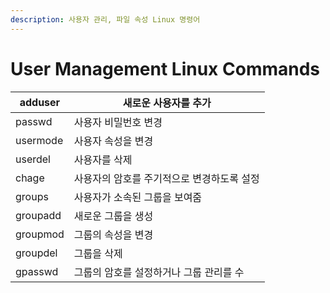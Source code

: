 ```yaml
---
description: 사용자 관리, 파일 속성 Linux 명령어
---
```


# User Management Linux Commands

| adduser  | 새로운 사용자를 추가             |
| -------- | ----------------------- |
| passwd   | 사용자 비밀번호 변경             |
| usermode | 사용자 속성을 변경              |
| userdel  | 사용자를 삭제                 |
| chage    | 사용자의 암호를 주기적으로 변경하도록 설정 |
| groups   | 사용자가 소속된 그룹을 보여줌        |
| groupadd | 새로운 그룹을 생성              |
| groupmod | 그룹의 속성을 변경              |
| groupdel | 그룹을 삭제                  |
| gpasswd  | 그룹의 암호를 설정하거나 그룹 관리를 수  |

